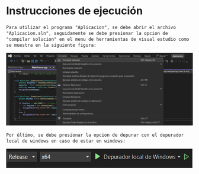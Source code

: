 # Instrucciones de ejecución
    Para utilizar el programa "Aplicacion", se debe abrir el archivo "Aplicacion.sln", seguidamente se debe presionar la opcion de "compilar solucion" en el menu de herramientas de visual estudio como se muestra en la siguiente figura:
![alt text](image.png)

    Por último, se debe presionar la opcion de depurar con el depurador local de windows en caso de estar en windows:

![alt text](image-1.png)